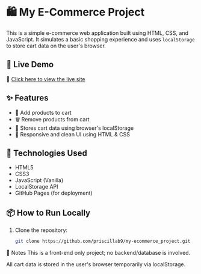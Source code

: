 # 🛍️ My E-Commerce Project

This is a simple e-commerce web application built using HTML, CSS, and JavaScript. It simulates a basic shopping experience and uses `localStorage` to store cart data on the user's browser.

## 🚀 Live Demo

🔗 [Click here to view the live site](https://priscillab9.github.io/my-ecommerce_project/)

## ✨ Features

- 🛒 Add products to cart
- 🗑️ Remove products from cart
- 🧠 Stores cart data using browser's localStorage
- 🎨 Responsive and clean UI using HTML & CSS

## 📁 Technologies Used

- HTML5
- CSS3
- JavaScript (Vanilla)
- LocalStorage API
- GitHub Pages (for deployment)

## 📦 How to Run Locally

1. Clone the repository:
   ```bash
   git clone https://github.com/priscillab9/my-ecommerce_project.git

📌 Notes
This is a front-end only project; no backend/database is involved.

All cart data is stored in the user's browser temporarily via localStorage.
